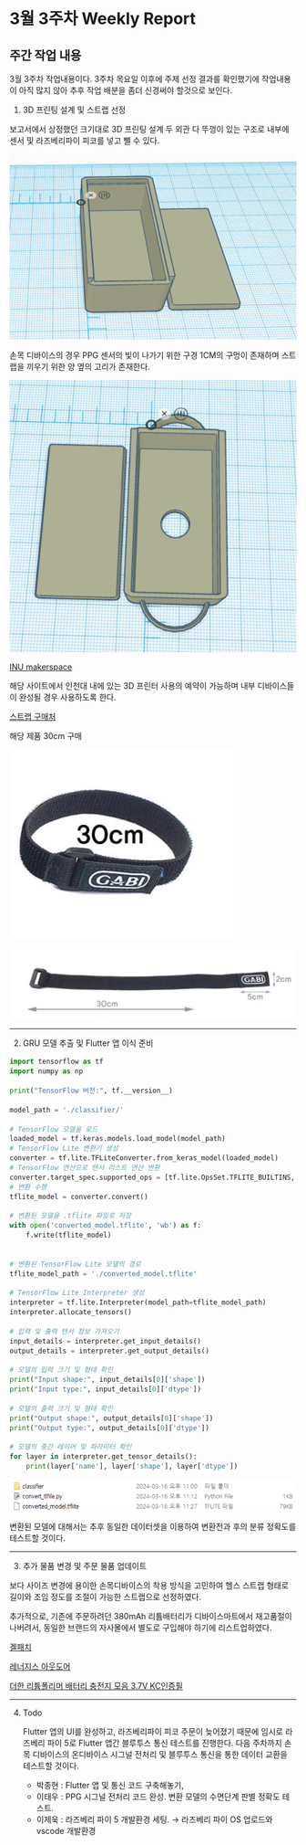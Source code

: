 
# 3월 3주차 Weekly Report



## 주간 작업 내용

3월 3주차 작업내용이다. 3주차 목요일 이후에 주제 선정 결과를 확인했기에 작업내용이 아직 많지 않아 추후 작업 배분을 좀더 신경써야 할것으로 보인다.

1. 3D 프린팅 설계 및 스트랩 선정

보고서에서 상정했던 크기대로 3D 프린팅 설계 두 외관 다 뚜껑이 있는 구조로 내부에 센서 및 라즈베리파이 피코를 넣고 뺄 수 있다.

![](/assets/images/W1/p0.png)


손목 디바이스의 경우 PPG 센서의 빛이 나가기 위한 구경 1CM의 구멍이 존재하며 스트랩을 끼우기 위한 양 옆의 고리가 존재한다. 

![](/assets/images/W1/p1.png)


[INU makerspace](http://makerspace.inu.ac.kr/)

해당 사이트에서 인천대 내에 있는 3D 프린터 사용의 예약이 가능하며 내부 디바이스들이 완성될 경우 사용하도록 한다. 

[스트랩 구매처](https://www.lenergys.com/shop/shopdetail.html?branduid=2616671&gad_source=4&gclid=CjwKCAjwte-vBhBFEiwAQSv_xVmF4DQCDUH8IXPDnAo_jXD9XWv3yJRuMUgZ_sLmXaptm4FHoAdX4hoC0D0QAvD_BwE&ref=www.google.com)


해당 제품 30cm 구매


![](/assets/images/W1/p2.png)


![](/assets/images/W1/p3.png)

---

2. GRU 모델 추출 및 Flutter 앱 이식 준비

```python
import tensorflow as tf
import numpy as np

print("TensorFlow 버전:", tf.__version__)

model_path = './classifier/'

# TensorFlow 모델을 로드
loaded_model = tf.keras.models.load_model(model_path)
# TensorFlow Lite 변환기 생성
converter = tf.lite.TFLiteConverter.from_keras_model(loaded_model)
# TensorFlow 연산으로 텐서 리스트 연산 변환
converter.target_spec.supported_ops = [tf.lite.OpsSet.TFLITE_BUILTINS, tf.lite.OpsSet.SELECT_TF_OPS]
# 변환 수행
tflite_model = converter.convert()

# 변환된 모델을 .tflite 파일로 저장
with open('converted_model.tflite', 'wb') as f:
    f.write(tflite_model)


# 변환된 TensorFlow Lite 모델의 경로
tflite_model_path = './converted_model.tflite'

# TensorFlow Lite Interpreter 생성
interpreter = tf.lite.Interpreter(model_path=tflite_model_path)
interpreter.allocate_tensors()

# 입력 및 출력 텐서 정보 가져오기
input_details = interpreter.get_input_details()
output_details = interpreter.get_output_details()

# 모델의 입력 크기 및 형태 확인
print("Input shape:", input_details[0]['shape'])
print("Input type:", input_details[0]['dtype'])

# 모델의 출력 크기 및 형태 확인
print("Output shape:", output_details[0]['shape'])
print("Output type:", output_details[0]['dtype'])

# 모델의 중간 레이어 및 파라미터 확인
for layer in interpreter.get_tensor_details():
    print(layer['name'], layer['shape'], layer['dtype'])
```

![](/assets/images/W1/p4.png)

변환된 모델에 대해서는 추후 동일한 데이터셋을 이용하여 변환전과 후의 분류 정확도를 테스트할 것이다.

---

3. 추가 물품 변경 및 주문 물품 업데이트

보다 사이즈 변경에 용이한 손목디바이스의 착용 방식을 고민하여 헬스 스트랩 형태로 길이와 조임 정도를 조절이 가능한 스트랩으로 선정하였다.

추가적으로, 기존에 주문하려던 380mAh 리튬배터리가 디바이스마트에서 재고품절이 나버려서, 동일한 브랜드의 자사몰에서 별도로 구입해야 하기에 리스트업하였다.

[겔패치](https://ko.aliexpress.com/item/4000068417083.html?spm=a2g0o.detail.pcDetailTopMoreOtherSeller.1.1470mLh8mLh8q8&gps-id=pcDetailTopMoreOtherSeller&scm=1007.40050.354490.0&scm_id=1007.40050.354490.0&scm-url=1007.40050.354490.0&pvid=a3ce2662-f3c8-4496-a43f-cb9e4895a0b1&_t=gps-id:pcDetailTopMoreOtherSeller,scm-url:1007.40050.354490.0,pvid:a3ce2662-f3c8-4496-a43f-cb9e4895a0b1,tpp_buckets:668%232846%238114%231999&pdp_npi=4%40dis%21KRW%211964%211368%21%21%211.45%211.01%21%402140e84617104267588128301e3459%2110000000176094709%21rec%21KR%21%21AB&utparam-url=scene%3ApcDetailTopMoreOtherSeller%7Cquery_from%3A)

[레너지스 아웃도어](https://www.lenergys.com/shop/shopdetail.html?branduid=2616671&gad_source=4&gclid=CjwKCAjwte-vBhBFEiwAQSv_xVmF4DQCDUH8IXPDnAo_jXD9XWv3yJRuMUgZ_sLmXaptm4FHoAdX4hoC0D0QAvD_BwE&ref=www.google.com)

[더한 리튬폴리머 배터리 충전지 모음 3.7V KC인증필](https://m.thehanpart.co.kr/product/detail.html?product_no=196&cate_no=1&display_group=7)

---

4. Todo
    
    Flutter 앱의 UI를 완성하고, 라즈베리파이 피코 주문이 늦어졌기 때문에 임시로 라즈베리 파이 5로 Flutter 앱간 블루투스 통신 테스트를 진행한다.
    다음 주차까지 손목 디바이스의 온디바이스 시그널 전처리 및 블루투스 통신을 통한 데이터 교환을 테스트할 것이다.
    
    - 박종현 : Flutter 앱 및 통신 코드 구축해놓기,
    - 이태우 : PPG 시그널 전처리 코드 완성. 변환 모델의 수면단계 판별 정확도 테스트.
    - 이제욱 : 라즈베리 파이 5 개발환경 세팅. → 라즈베리 파이 OS 업로드와 vscode 개발환경
